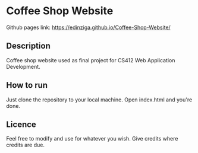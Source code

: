 # Coffee Shop Website
Github pages link: https://edinziga.github.io/Coffee-Shop-Website/
## Description
 Coffee shop website used as final project for CS412 Web Application Development.  
## How to run
 Just clone the repository to your local machine. Open index.html and you're done.
## Licence
Feel free to modify and use for whatever you wish. Give credits where credits are due.
